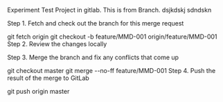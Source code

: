 Experiment
Test Project in gitlab. This is from Branch.
dsjkdskj
sdndskn


Step 1. Fetch and check out the branch for this merge request


git fetch origin
git checkout -b feature/MMD-001 origin/feature/MMD-001
Step 2. Review the changes locally

Step 3. Merge the branch and fix any conflicts that come up


git checkout master
git merge --no-ff feature/MMD-001
Step 4. Push the result of the merge to GitLab


git push origin master
